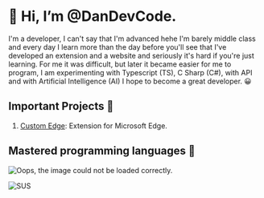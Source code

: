 # 👋 Hi, I’m @DanDevCode. 
I'm a developer, I can't say that I'm advanced hehe I'm barely middle class
and every day I learn more than the day before you'll see that I've developed an extension and a 
website and seriously it's hard if you're just learning. For me it was difficult, but later it became 
easier for me to program, I am experimenting with Typescript (TS), C Sharp (C#), 
with API and with Artificial Intelligence (AI) I hope to become a great developer. 😀

## Important Projects 🧰

1. [Custom Edge](https://github.com/DanDevCode/Edge-Custom-Extension-Code): Extension for Microsoft Edge.

## Mastered programming languages 💼

![Oops, the image could not be loaded correctly.](https://i.ytimg.com/vi/7TezZ2JbvZs/maxresdefault.jpg)

![SUS](https://img.shields.io/badge/Label-Message-Color)
